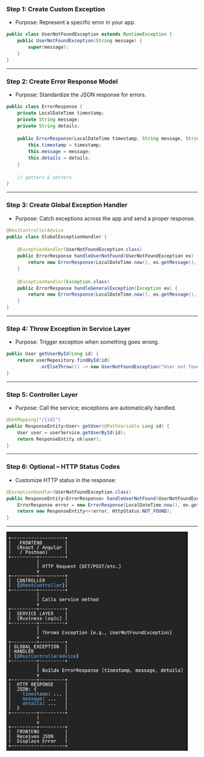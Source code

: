 
### **Step 1: Create Custom Exception**

* Purpose: Represent a specific error in your app.

```java
public class UserNotFoundException extends RuntimeException {
    public UserNotFoundException(String message) {
        super(message);
    }
}
```

---

### **Step 2: Create Error Response Model**

* Purpose: Standardize the JSON response for errors.

```java
public class ErrorResponse {
    private LocalDateTime timestamp;
    private String message;
    private String details;

    public ErrorResponse(LocalDateTime timestamp, String message, String details) {
        this.timestamp = timestamp;
        this.message = message;
        this.details = details;
    }

    // getters & setters
}
```

---

### **Step 3: Create Global Exception Handler**

* Purpose: Catch exceptions across the app and send a proper response.

```java
@RestControllerAdvice
public class GlobalExceptionHandler {
    
    @ExceptionHandler(UserNotFoundException.class)
    public ErrorResponse handleUserNotFound(UserNotFoundException ex) {
        return new ErrorResponse(LocalDateTime.now(), ex.getMessage(), "Resource not found");
    }

    @ExceptionHandler(Exception.class)
    public ErrorResponse handleGeneralException(Exception ex) {
        return new ErrorResponse(LocalDateTime.now(), ex.getMessage(), "Internal Server Error");
    }
}
```

---

### **Step 4: Throw Exception in Service Layer**

* Purpose: Trigger exception when something goes wrong.

```java
public User getUserById(Long id) {
    return userRepository.findById(id)
            .orElseThrow(() -> new UserNotFoundException("User not found with id: " + id));
}
```

---

### **Step 5: Controller Layer**

* Purpose: Call the service; exceptions are automatically handled.

```java
@GetMapping("/{id}")
public ResponseEntity<User> getUser(@PathVariable Long id) {
    User user = userService.getUserById(id);
    return ResponseEntity.ok(user);
}
```

---

### **Step 6: Optional – HTTP Status Codes**

* Customize HTTP status in the response:

```java
@ExceptionHandler(UserNotFoundException.class)
public ResponseEntity<ErrorResponse> handleUserNotFound(UserNotFoundException ex) {
    ErrorResponse error = new ErrorResponse(LocalDateTime.now(), ex.getMessage(), "Resource not found");
    return new ResponseEntity<>(error, HttpStatus.NOT_FOUND);
}
```

---
![Image 1](image1.png)
